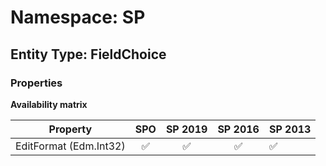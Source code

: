 # Namespace: SP

## Entity Type: FieldChoice

### Properties

**Availability matrix**

Property | SPO | SP 2019 | SP 2016 | SP 2013
----------|:---:|:-------:|:-------:|:-------
EditFormat (Edm.Int32) | ✅ | ✅ | ✅ | ✅

